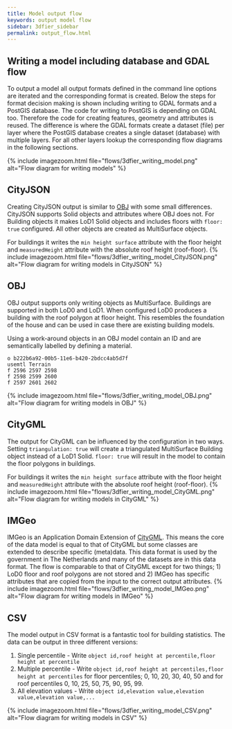```yaml
---
title: Model output flow
keywords: output model flow
sidebar: 3dfier_sidebar
permalink: output_flow.html
---
```


## Writing a model including database and GDAL flow
To output a model all output formats defined in the command line options are iterated and the corresponding format is created. Below the steps for format decision making is shown including writing to GDAL formats and a PostGIS database. The code for writing to PostGIS is depending on GDAL too. Therefore the code for creating features, geometry and attributes is reused. The difference is where the GDAL formats create a dataset (file) per layer where the PostGIS database creates a single dataset (database) with multiple layers. For all other layers lookup the corresponding flow diagrams in the following sections.

{% include imagezoom.html file="flows/3dfier_writing_model.png" alt="Flow diagram for writing models" %}

## CityJSON
Creating CityJSON output is similar to [OBJ](#obj) with some small differences. CityJSON supports Solid objects and attributes where OBJ does not. For Building objects it makes LoD1 Solid objects and includes floors with `floor: true` configured. All other objects are created as MultiSurface objects.

For buildings it writes the `min height surface` attribute with the floor height and `measuredHeight` attribute with the absolute roof height (roof-floor).
{% include imagezoom.html file="flows/3dfier_writing_model_CityJSON.png" alt="Flow diagram for writing models in CityJSON" %}

## OBJ
OBJ output supports only writing objects as MultiSurface. Buildings are supported in both LoD0 and LoD1. When configured LoD0 produces a building with the roof polygon at floor height. This resembles the foundation of the house and can be used in case there are existing building models.

Using a work-around objects in an OBJ model contain an ID and are semantically labelled by defining a material.
~~~
o b222b6a92-00b5-11e6-b420-2bdcc4ab5d7f
usemtl Terrain
f 2596 2597 2598
f 2598 2599 2600
f 2597 2601 2602
~~~
{% include imagezoom.html file="flows/3dfier_writing_model_OBJ.png" alt="Flow diagram for writing models in OBJ" %}

## CityGML
The output for CityGML can be influenced by the configuration in two ways. Setting `triangulation: true` will create a triangulated MultiSurface Building object instead of a LoD1 Solid. `floor: true` will result in the model to contain the floor polygons in buildings. 

For buildings it writes the `min height surface` attribute with the floor height and `measuredHeight` attribute with the absolute roof height (roof-floor).
{% include imagezoom.html file="flows/3dfier_writing_model_CityGML.png" alt="Flow diagram for writing models in CityGML" %}

## IMGeo
IMGeo is an Application Domain Extension of [CityGML](#citygml). This means the core of the data model is equal to that of CityGML but some classes are extended to describe specific (meta)data. This data format is used by the government in The Netherlands and many of the datasets are in this data format. The flow is comparable to that of CityGML except for two things; 1) LoD0 floor and roof polygons are not stored and 2) IMGeo has specific attributes that are copied from the input to the correct output attributes.
{% include imagezoom.html file="flows/3dfier_writing_model_IMGeo.png" alt="Flow diagram for writing models in IMGeo" %}

## CSV
The model output in CSV format is a fantastic tool for building statistics. The data can be output in three different versions:
1. Single percentile - Write `object id,roof height at percentile,floor height at percentile`
2. Multiple percentile - Write `object id,roof height at percentiles,floor height at percentiles` for floor percentiles; 0, 10, 20, 30, 40, 50 and for roof percentiles 0, 10, 25, 50, 75, 90, 95, 99.
3. All elevation values - Write `object id,elevation value,elevation value,elevation value,...` 

{% include imagezoom.html file="flows/3dfier_writing_model_CSV.png" alt="Flow diagram for writing models in CSV" %}
